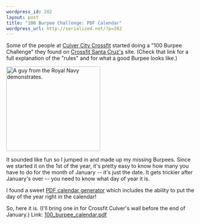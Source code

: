```yaml
--- 
wordpress_id: 202
layout: post
title: "100 Burpee Challenge: PDF Calendar"
wordpress_url: http://serialized.net/?p=202
---
```

Some of the people at [Culver City Crossfit](http://culvercitycrossfit.com) started doing a "100 Burpee Challenge" they found on [Crossfit Santa Cruz's](http://www.crossfitsantacruz.com/crossfit_santa_cruz/burpee-challenge-details.html) site. (Check that link for a full explanation of the "rules" and for what a good Burpee looks like.)

<img src="http://serialized.net/wp-content/uploads/2009/01/burpee.gif" alt="A guy from the Royal Navy demonstrates." border="0" width="250" height="226" />

It sounded like fun so I jumped in and made up my missing Burpees. Since we started it on the 1st of the year, it's pretty easy to know how many you have to do for the month of January -- it's just the date. It gets trickier after January's over -- you need to know what day of year it is.

I found a sweet [PDF calendar generator](http://www.pdfcalendar.com/12-weeks/) which includes the ability to put the day of the year right in the calendar! 

So, here it is. (I'll bring one in for Crossfit Culver's wall before the end of January.)
Link: [100_burpee_calendar.pdf](http://serialized.net/wp-content/uploads/2009/01/100-burpee-calendar.pdf")
